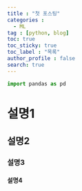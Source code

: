 ```yaml
---
title : "첫 포스팅"
categories :
  - ML
tag : [python, blog]
toc: true
toc_sticky: true
toc_label : "목록"
author_profile : false
search: true
---
```


```python
import pandas as pd
```

# 설명1
## 설명2
### 설명3
#### 설명4
